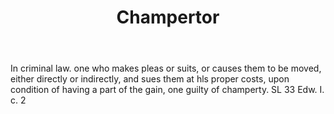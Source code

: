 ---
title: Champertor
letter: C
permalink: "/definitions/bld-champertor.html"
body: In criminal law. one who makes pleas or suits, or causes them to be moved, either
  directly or indirectly, and sues them at hls proper costs, upon condition of having
  a part of the gain, one guilty of champerty. SL 33 Edw. I. c. 2
published_at: '2018-07-07'
source: Black's Law Dictionary 2nd Ed (1910)
layout: post
---
